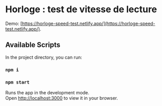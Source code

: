 # Horloge : test de vitesse de lecture

Demo: [https://horloge-speed-test.netlify.app/](https://horloge-speed-test.netlify.app/).

## Available Scripts

In the project directory, you can run:

### `npm i`

### `npm start`

Runs the app in the development mode.\
Open [http://localhost:3000](http://localhost:3000) to view it in your browser.
